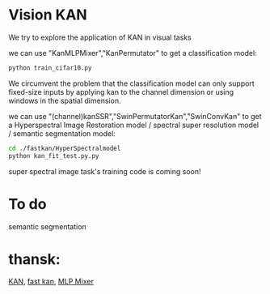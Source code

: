 # Vision KAN
We try to explore the application of KAN in visual tasks


we can use "KanMLPMixer","KanPermutator" to get a  classification model:
```bash
python train_cifar10.py
```

We circumvent the problem that the classification model can only support fixed-size inputs by applying kan to the channel dimension or using windows in the spatial dimension.

we can use "(channel)kanSSR","SwinPermutatorKan","SwinConvKan" to get a Hyperspectral Image Restoration model / spectral super resolution model / semantic segmentation model:
```bash
cd ./fastkan/HyperSpectralmodel
python kan_fit_test.py.py
```
super spectral image task's training code is coming soon!

# To do

semantic segmentation

# thansk:
[KAN](https://github.com/KindXiaoming/pykan),
[fast kan](https://github.com/ZiyaoLi/fast-kan),
[MLP Mixer](https://github.com/lucidrains/mlp-mixer-pytorch)
